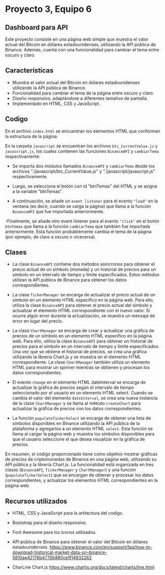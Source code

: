 # Proyecto 3, Equipo 6

## Dashboard para API
Este proyecto consiste en una página web simple que muestra el valor actual del Bitcoin en dólares estadounidenses, utilizando la API pública de Binance. Además, cuenta con una funcionalidad para cambiar el tema entre oscuro y claro.

## Características

- Muestra el valor actual del Bitcoin en dólares estadounidenses utilizando la API pública de Binance.
- Funcionalidad para cambiar el tema de la página entre oscuro y claro.
- Diseño responsivo, adaptándose a diferentes tamaños de pantalla.
- Implementado en HTML, CSS y JavaScript.

## Codigo 
En el archivo `index.html` se encuentran los elementos HTML que conforman la estructura de la página.

En la carpeta `javascript` se encuentran los archivos `btc_CurrentValue.js` y `javascript.js`, los cuales contienen las funciones `BinanceAPI` y `cambiarTema` respectivamente.

- Se importa dos módulos llamados `BinanceAPI` y `cambiarTema` desde los archivos "./javascript/btc_CurrentValue.js" y "./javascript/javascript.js" respectivamente.

- Luego, se selecciona el botón con id "btnTemas" del HTML y se asigna a la variable "btnTemas".

- A continuación, se añade un `event listener` para el evento `"load"` en la ventana (es decir, cuando se carga la página) que llama a la función `BinanceAPI` que fue importada anteriormente.

-Finalmente, se añade otro event listener para el evento `"click"` en el botón `btnTemas` que llama a la función `cambiarTema` que también fue importada anteriormente. Esta función probablemente cambia el tema de la página (por ejemplo, de claro a oscuro o viceversa).

## Clases

- La clase `BinanceAPI` contiene dos métodos asíncronos para obtener el precio actual de un símbolo (moneda) y un historial de precios para un símbolo en un intervalo de tiempo y límite especificados. Estos métodos utilizan la API pública de Binance para obtener los datos correspondientes.

- La clase `TickerManager` se encarga de actualizar el precio actual de un símbolo en un elemento HTML específico en la página web. Para ello, utiliza la clase `BinanceAPI` para obtener el precio actual del símbolo y actualizar el elemento HTML correspondiente con el nuevo valor. Si ocurre algún error durante la actualización, se muestra un mensaje de error en lugar del precio.

- La clase `ChartManager` se encarga de crear y actualizar una gráfica de precios de un símbolo en un elemento HTML específico en la página web. Para ello, utiliza la clase `BinanceAPI` para obtener un historial de precios para el símbolo en un intervalo de tiempo y límite especificados. Una vez que se obtiene el historial de precios, se crea una gráfica utilizando la librería Chart.js y se muestra en el elemento HTML correspondiente. La clase `ChartManager` también utiliza un elemento HTML para mostrar un spinner mientras se obtienen y procesan los datos correspondientes.

-  El evento `change` en el elemento HTML dateInterval se encarga de actualizar la gráfica de precios según el intervalo de tiempo seleccionado por el usuario en un elemento HTML select. Cuando se cambia el valor del elemento `dateInterval`, se crea una nueva instancia de la clase `ChartManager` y se llama al método `createChart` para actualizar la gráfica de precios con los datos correspondientes.

- La función `populateTickerSelect` se encarga de obtener una lista de símbolos disponibles en Binance utilizando la API pública de la plataforma y agregarlos a un elemento HTML `select`. Esta función se llama al cargar la página web y muestra los símbolos disponibles para que el usuario seleccione el que desea visualizar en la gráfica de precios.

 En resumen, el código proporcionado tiene como objetivo mostrar gráficas de precios de criptomonedas de Binance en una página web, utilizando su API pública y la librería Chart.js. La funcionalidad está organizada en tres clases (`BinanceAPI`, `TickerManager` y `ChartManager`) y una función (`populateTickerSelect`) que se encargan de obtener y procesar los datos correspondientes, y actualizar los elementos HTML correspondientes en la página web.
 
 ## Recursos utilizados
- HTML, CSS y JavaScript para la artitectura del codigo.

- Bootstrap para el diseño responsivo.

- Font Awesome para los íconos utilizados.

- API pública de Binance para obtener el valor del Bitcoin en dólares estadounidenses. https://www.binance.com/en/support/faq/how-to-download-historical-market-data-on-binance-5810ae42176b4770b880ce1f14932262

- CharLine Chart.js https://www.chartjs.org/docs/latest/charts/line.html

